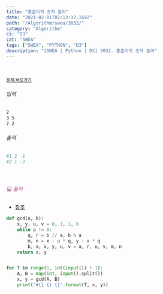 ```yaml
---
title: "홍준이의 숫자 놀이"
date: "2021-02-01T02:13:32.169Z"
path: "/Algorithm/swea/3032/"
category: "Algorithm"
ci: "D3"
cat: "SWEA"
tags: ["SWEA", "PYTHON", "D3"]
description: "[SWEA | Python | D3] 3032. 홍준이의 숫자 놀이"
---
```


<br />

<a href="https://swexpertacademy.com/main/code/problem/problemDetail.do?problemLevel=3&contestProbId=AV-0U8FKZLQDFAXT&categoryId=AV-0U8FKZLQDFAXT&categoryType=CODE&problemTitle=&orderBy=FIRST_REG_DATETIME&selectCodeLang=PYTHON&select-1=3&pageSize=10&pageIndex=6"><small>문제 바로가기</small></a>

###### 입력

```sh
2
3 5
7 2
```

###### 출력

```sh
#1 2 -1
#2 1 -3
```

<br />

##### <h5 style="color:#C587AE;">💻 풀이</h5>

* [참조](https://tinnia.github.io/Algorithm/reference/2/)

```python
def gcd(a, b):
    x, y, u, v = 0, 1, 1, 0
    while a != 0:
        q, r = b // a, b % a
        m, n = x - u * q, y - v * q
        b, a, x, y, u, v = a, r, u, v, m, n
    return x, y


for T in range(1, int(input()) + 1):
    A, B = map(int, input().split())
    x, y = gcd(A, B)
    print('#{} {} {}'.format(T, x, y))
```

